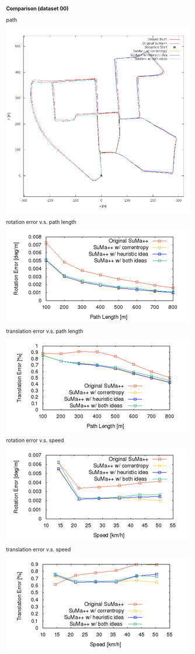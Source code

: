 **Comparison (dataset 00)**

path 

![path](https://github.com/anthonypan08/568_final_project/blob/jeremy/compare/00/00.png)


rotation error v.s. path length 

![rotation  error](https://github.com/anthonypan08/568_final_project/blob/jeremy/compare/00/avg_rl.png)


translation error v.s. path length 

![translation error](https://github.com/anthonypan08/568_final_project/blob/jeremy/compare/00/avg_tl.png)

rotation error v.s. speed 

![rotation  error](https://github.com/anthonypan08/568_final_project/blob/jeremy/compare/00/avg_rs.png)


translation error v.s. speed

![translation error](https://github.com/anthonypan08/568_final_project/blob/jeremy/compare/00/avg_ts.png)
